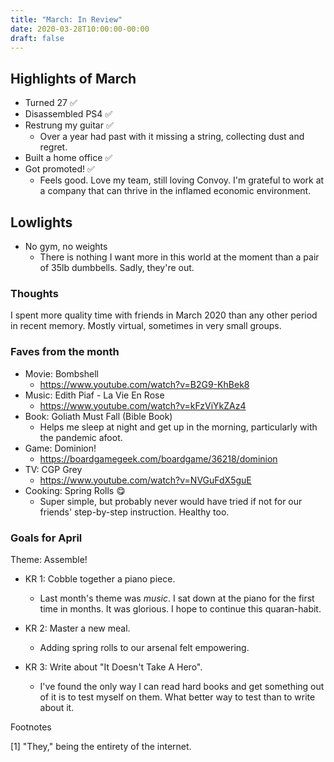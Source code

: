 ```yaml
---
title: "March: In Review"
date: 2020-03-28T10:00:00-00:00
draft: false
---
```



## Highlights of March

- Turned 27 ✅
- Disassembled PS4 ✅
- Restrung my guitar ✅
  - Over a year had past with it missing a string, collecting dust and regret.
- Built a home office ✅
- Got promoted! ✅
  - Feels good. Love my team, still loving Convoy. I'm grateful to work at a company that can thrive in the inflamed economic environment.

## Lowlights

- No gym, no weights
  - There is nothing I want more in this world at the moment than a pair of 35lb dumbbells. Sadly, they're out.

### Thoughts

I spent more quality time with friends in March 2020 than any other period in recent memory. Mostly virtual, sometimes in very small groups.

### Faves from the month

- Movie: Bombshell
  - https://www.youtube.com/watch?v=B2G9-KhBek8
- Music: Edith Piaf - La Vie En Rose
  - https://www.youtube.com/watch?v=kFzViYkZAz4
- Book: Goliath Must Fall (Bible Book)
  - Helps me sleep at night and get up in the morning, particularly with the pandemic afoot.
- Game: Dominion!
  - https://boardgamegeek.com/boardgame/36218/dominion
- TV: CGP Grey
  - https://www.youtube.com/watch?v=NVGuFdX5guE
- Cooking: Spring Rolls 😋
  - Super simple, but probably never would have tried if not for our friends' step-by-step instruction. Healthy too.

### Goals for April

Theme: Assemble!

- KR 1: Cobble together a piano piece.
  - Last month's theme was _music_. I sat down at the piano for the first time in months. It was glorious. I hope to continue this quaran-habit.

- KR 2: Master a new meal.
  - Adding spring rolls to our arsenal felt empowering.

- KR 3: Write about "It Doesn't Take A Hero".
  - I've found the only way I can read hard books and get something out of it is to test myself on them. What better way to test than to write about it.

Footnotes

[1] "They," being the entirety of the internet.
